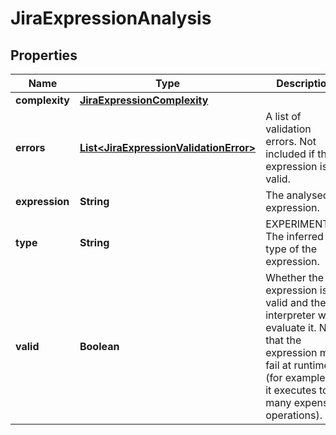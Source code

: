 # JiraExpressionAnalysis

## Properties
Name | Type | Description | Notes
------------ | ------------- | ------------- | -------------
**complexity** | [**JiraExpressionComplexity**](JiraExpressionComplexity.md) |  |  [optional]
**errors** | [**List&lt;JiraExpressionValidationError&gt;**](JiraExpressionValidationError.md) | A list of validation errors. Not included if the expression is valid. |  [optional]
**expression** | **String** | The analysed expression. | 
**type** | **String** | EXPERIMENTAL. The inferred type of the expression. |  [optional]
**valid** | **Boolean** | Whether the expression is valid and the interpreter will evaluate it. Note that the expression may fail at runtime (for example, if it executes too many expensive operations). | 
